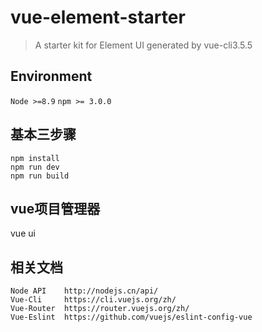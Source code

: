# vue-element-starter

> A starter kit for Element UI generated by vue-cli3.5.5

## Environment

`Node >=8.9`
`npm >= 3.0.0`

## 基本三步骤
```
npm install
npm run dev
npm run build
```

## vue项目管理器
vue ui

## 相关文档
```
Node API    http://nodejs.cn/api/
Vue-Cli     https://cli.vuejs.org/zh/
Vue-Router  https://router.vuejs.org/zh/
Vue-Eslint  https://github.com/vuejs/eslint-config-vue

```